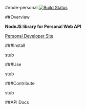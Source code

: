 #node-personal [![Build Status](https://secure.travis-ci.org/mike-spainhower/node-personal.png?branch=master)](https://travis-ci.org/mike-spainhower/node-personal)

##Overview

__NodeJS library for Personal Web API__

[Personal Developer Site](http://developer.personal.com)

###Install

stub

###Use

stub

###Contribute

stub

##API Docs

